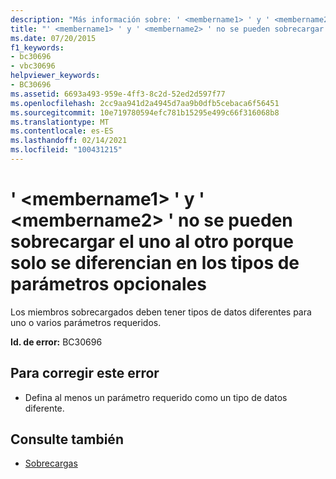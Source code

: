 ```yaml
---
description: "Más información sobre: ' <membername1> ' y ' <membername2> ' no se pueden sobrecargar el uno al otro porque solo se diferencian en los tipos de parámetros opcionales"
title: "' <membername1> ' y ' <membername2> ' no se pueden sobrecargar el uno al otro porque solo se diferencian en los tipos de parámetros opcionales"
ms.date: 07/20/2015
f1_keywords:
- bc30696
- vbc30696
helpviewer_keywords:
- BC30696
ms.assetid: 6693a493-959e-4ff3-8c2d-52ed2d597f77
ms.openlocfilehash: 2cc9aa941d2a4945d7aa9b0dfb5cebaca6f56451
ms.sourcegitcommit: 10e719780594efc781b15295e499c66f316068b8
ms.translationtype: MT
ms.contentlocale: es-ES
ms.lasthandoff: 02/14/2021
ms.locfileid: "100431215"
---
```

# <a name="membername1-and-membername2-cannot-overload-each-other-because-they-differ-only-by-the-types-of-optional-parameters"></a>' \<membername1> ' y ' \<membername2> ' no se pueden sobrecargar el uno al otro porque solo se diferencian en los tipos de parámetros opcionales

Los miembros sobrecargados deben tener tipos de datos diferentes para uno o varios parámetros requeridos.  
  
 **Id. de error:** BC30696  
  
## <a name="to-correct-this-error"></a>Para corregir este error  
  
- Defina al menos un parámetro requerido como un tipo de datos diferente.  
  
## <a name="see-also"></a>Consulte también

- [Sobrecargas](../language-reference/modifiers/overloads.md)
